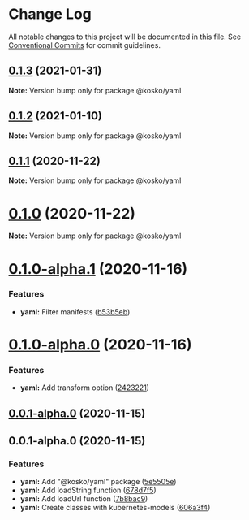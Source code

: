 # Change Log

All notable changes to this project will be documented in this file.
See [Conventional Commits](https://conventionalcommits.org) for commit guidelines.

## [0.1.3](https://github.com/tommy351/kosko/compare/@kosko/yaml@0.1.2...@kosko/yaml@0.1.3) (2021-01-31)

**Note:** Version bump only for package @kosko/yaml





## [0.1.2](https://github.com/tommy351/kosko/compare/@kosko/yaml@0.1.1...@kosko/yaml@0.1.2) (2021-01-10)

**Note:** Version bump only for package @kosko/yaml





## [0.1.1](https://github.com/tommy351/kosko/compare/@kosko/yaml@0.1.0...@kosko/yaml@0.1.1) (2020-11-22)

**Note:** Version bump only for package @kosko/yaml





# [0.1.0](https://github.com/tommy351/kosko/compare/@kosko/yaml@0.1.0-alpha.1...@kosko/yaml@0.1.0) (2020-11-22)

**Note:** Version bump only for package @kosko/yaml





# [0.1.0-alpha.1](https://github.com/tommy351/kosko/compare/@kosko/yaml@0.1.0-alpha.0...@kosko/yaml@0.1.0-alpha.1) (2020-11-16)


### Features

* **yaml:** Filter manifests ([b53b5eb](https://github.com/tommy351/kosko/commit/b53b5eb0b2ec0f3da8ec1483923c54606634d9b2))





# [0.1.0-alpha.0](https://github.com/tommy351/kosko/compare/@kosko/yaml@0.0.1-alpha.0...@kosko/yaml@0.1.0-alpha.0) (2020-11-16)


### Features

* **yaml:** Add transform option ([2423221](https://github.com/tommy351/kosko/commit/24232210ce0c1b0d12acf0a5761718d82504eda1))





## [0.0.1-alpha.0](https://github.com/tommy351/kosko/compare/@kosko/yaml@0.0.1-alpha.0...@kosko/yaml@0.0.1-alpha.0) (2020-11-15)



## 0.0.1-alpha.0 (2020-11-15)


### Features

* **yaml:** Add "@kosko/yaml" package ([5e5505e](https://github.com/tommy351/kosko/commit/5e5505e6f0cc622e234d6d71cad61a576fa970d5))
* **yaml:** Add loadString function ([678d7f5](https://github.com/tommy351/kosko/commit/678d7f557d946ec86c5234ad7852c5b20e3d0dbe))
* **yaml:** Add loadUrl function ([7b8bac9](https://github.com/tommy351/kosko/commit/7b8bac90d92db596a9bb705f4146edd110b28246))
* **yaml:** Create classes with kubernetes-models ([606a3f4](https://github.com/tommy351/kosko/commit/606a3f473cff94ab97e4c62a2ae2801b30ebd4f1))
